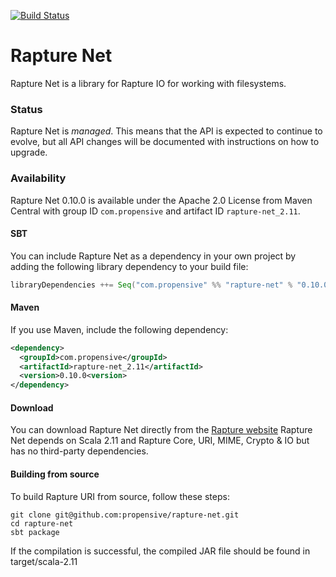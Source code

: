 [![Build Status](https://travis-ci.org/propensive/rapture-net.png?branch=scala-2.11)](https://travis-ci.org/propensive/rapture-net)

# Rapture Net

Rapture Net is a library for Rapture IO for working with filesystems.

### Status

Rapture Net is *managed*. This means that the API is expected to continue to evolve, but all API changes will be documented with instructions on how to upgrade.

### Availability

Rapture Net 0.10.0 is available under the Apache 2.0 License from Maven Central with group ID `com.propensive` and artifact ID `rapture-net_2.11`.

#### SBT

You can include Rapture Net as a dependency in your own project by adding the following library dependency to your build file:

```scala
libraryDependencies ++= Seq("com.propensive" %% "rapture-net" % "0.10.0")
```

#### Maven

If you use Maven, include the following dependency:

```xml
<dependency>
  <groupId>com.propensive</groupId>
  <artifactId>rapture-net_2.11</artifactId>
  <version>0.10.0<version>
</dependency>
```

#### Download

You can download Rapture Net directly from the [Rapture website](http://rapture.io/)
Rapture Net depends on Scala 2.11 and Rapture Core, URI, MIME, Crypto & IO but has no third-party dependencies.

#### Building from source

To build Rapture URI from source, follow these steps:

```
git clone git@github.com:propensive/rapture-net.git
cd rapture-net
sbt package
```

If the compilation is successful, the compiled JAR file should be found in target/scala-2.11
